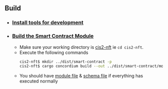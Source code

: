 ## Build
- ### [Install tools for development](https://developer.concordium.software/en/mainnet/smart-contracts/guides/setup-tools.html#setup-tools)
- ### [Build the Smart Contract Module](https://developer.concordium.software/en/mainnet/smart-contracts/guides/compile-module.html)
    - Make sure your working directory is [cis2-nft](./) ie `cd cis2-nft`.
    - Execute the following commands
        ```bash
        cis2-nft$ mkdir ../dist/smart-contract -p
        cis2-nft$ cargo concordium build --out ../dist/smart-contract/module.wasm --schema-out ../dist/smart-contract/schema.bin
        ```
    - You should have [module file](../dist/smart-contract/schema.bin) & [schema file](../dist/smart-contract/schema.bin) if everything has executed normally